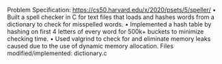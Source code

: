 Problem Specification: https://cs50.harvard.edu/x/2020/psets/5/speller/
• Built a spell checker in C for text files that loads and hashes words from a dictionary to check for misspelled words.
• Implemented a hash table by hashing on first 4 letters of every word for 500k+ buckets to minimize checking time.
• Used valgrind to check for and eliminate memory leaks caused due to the use of dynamic memory allocation.
Files modified/implemented: dictionary.c
